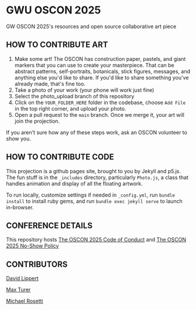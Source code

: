 # GWU OSCON 2025
GW OSCON 2025's resources and open source collaborative art piece

## HOW TO CONTRIBUTE ART
1. Make some art! The OSCON has construction paper, pastels, and giant markers that you can use to create your masterpiece. That can be abstract patterns, self-portraits, botanicals, stick figures, messages, and anything else you'd like to share. If you'd like to share something you've already made, that's fine too.
2. Take a photo of your work (your phone will work just fine)
3. Select the photo_upload branch of this repository
4. Click on the `YOUR_FOLDER_HERE` folder in the codebase, choose `Add File` in the top right corner, and upload your photo.
5. Open a pull request to the `main` branch. Once we merge it, your art will join the projection. 

If you aren't sure how any of these steps work, ask an OSCON volunteer to show you.

## HOW TO CONTRIBUTE CODE
This projection is a github pages site, brought to you by Jekyll and p5.js.
The fun stuff is in the `_includes` directory, particularly `Photo.js`, a class that handles animation and display of all the floating artwork.

To run locally, customize settings if needed in `_config.yml`, run `bundle install` to install ruby gems, and run `bundle exec jekyll serve` to launch in-browser.

## CONFERENCE DETAILS
This repository hosts [The OSCON 2025 Code of Conduct](CODE_OF_CONDUCT.md) and [The OSCON 2025 No-Show Policy](/Users/maxturer/locals/gwoscon2025/NO_SHOW_POLICY.md)

## CONTRIBUTORS
[David Lippert](https://github.com/david-lippert)

[Max Turer](https://github.com/maxturer)

[Michael Rosetti](https://github.com/s2t2)